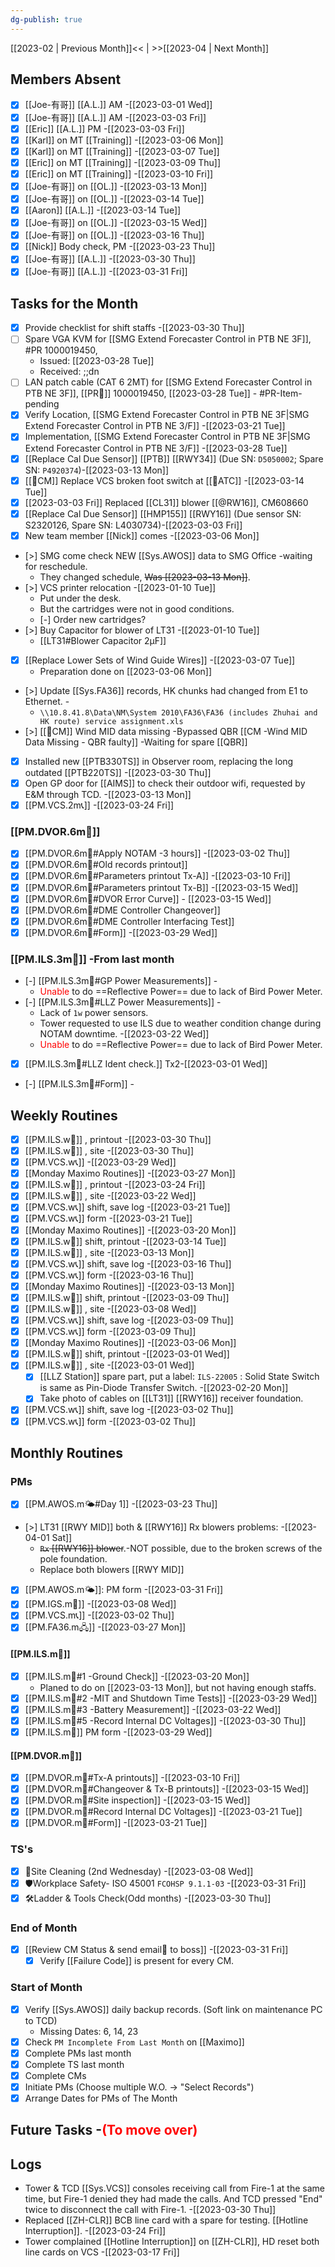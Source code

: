 ```yaml
---
dg-publish: true
---
```

[[2023-02 | Previous Month]]<< | >>[[2023-04 | Next Month]]
## Members Absent
- [x] [[Joe-有哥]] [[A.L.]] AM -[[2023-03-01 Wed]]
- [x] [[Joe-有哥]] [[A.L.]] AM -[[2023-03-03 Fri]]
- [x] [[Eric]] [[A.L.]] PM -[[2023-03-03 Fri]]
- [x] [[Karl]] on MT [[Training]] -[[2023-03-06 Mon]]
- [x] [[Karl]] on MT [[Training]] -[[2023-03-07 Tue]]
- [x] [[Eric]] on MT [[Training]] -[[2023-03-09 Thu]]
- [x] [[Eric]] on MT [[Training]] -[[2023-03-10 Fri]]
- [x] [[Joe-有哥]] on [[OL.]] -[[2023-03-13 Mon]]
- [x] [[Joe-有哥]] on [[OL.]] -[[2023-03-14 Tue]]
- [x] [[Aaron]] [[A.L.]] -[[2023-03-14 Tue]]
- [x] [[Joe-有哥]] on [[OL.]] -[[2023-03-15 Wed]]
- [x] [[Joe-有哥]] on [[OL.]] -[[2023-03-16 Thu]]
- [x] [[Nick]] Body check, PM -[[2023-03-23 Thu]]
- [x] [[Joe-有哥]] [[A.L.]] -[[2023-03-30 Thu]]
- [x] [[Joe-有哥]] [[A.L.]] -[[2023-03-31 Fri]]
## Tasks for the Month
- [x] Provide checklist for shift staffs -[[2023-03-30 Thu]]
- [ ] Spare VGA KVM for [[SMG Extend Forecaster Control in PTB NE 3F]], #PR  1000019450,  
	- Issued: [[2023-03-28 Tue]]
	- Received: ;;dn
- [ ] LAN patch cable (CAT 6 2MT) for [[SMG Extend Forecaster Control in PTB NE 3F]], [[PR🛒]] 1000019450, [[2023-03-28 Tue]] - #PR-Item-pending
- [x] Verify Location, [[SMG Extend Forecaster Control in PTB NE 3F|SMG Extend Forecaster Control in PTB NE 3/F]] -[[2023-03-21 Tue]]
- [x] Implementation, [[SMG Extend Forecaster Control in PTB NE 3F|SMG Extend Forecaster Control in PTB NE 3/F]] -[[2023-03-28 Tue]]
- [x] [[Replace Cal Due Sensor]] [[PTB]] [[RWY34]] (Due SN: `D5050002`; Spare SN: `P4920374`)-[[2023-03-13 Mon]]
- [x] [[🐞CM]] Replace VCS broken foot switch at [[🗼ATC]] -[[2023-03-14 Tue]]
- [x] [[2023-03-03 Fri]] Replaced [[CL31]] blower [[@RW16]], CM608660
- [x] [[Replace Cal Due Sensor]] [[HMP155]] [[RWY16]] (Due sensor SN: S2320126, Spare SN: L4030734)-[[2023-03-03 Fri]]
- [x] New team member [[Nick]] comes -[[2023-03-06 Mon]]
- [>] SMG come check NEW [[Sys.AWOS]] data to SMG Office  -waiting for reschedule.
	- They changed schedule, ~~Was [[2023-03-13 Mon]]~~.
- [>] VCS printer relocation -[[2023-01-10 Tue]]
	- Put under the desk. 
	- But the cartridges were not in good conditions.
	- [-] Order new cartridges? 
- [>] Buy Capacitor for blower of LT31 -[[2023-01-10 Tue]]
	- [[LT31#Blower Capacitor 2μF]]
- [x] [[Replace Lower Sets of Wind Guide Wires]] -[[2023-03-07 Tue]]
	- Preparation done on [[2023-03-06 Mon]]
- [>] Update [[Sys.FA36]] records, HK chunks had changed from E1 to Ethernet. -
	- `\\10.8.41.8\Data\NM\System 2010\FA36\FA36 (includes Zhuhai and HK route) service assignment.xls`
- [>] [[🐞CM]]  Wind MID data missing -Bypassed QBR [[CM -Wind MID Data Missing - QBR faulty]] -Waiting for spare [[QBR]]
- [x] Installed new [[PTB330TS]] in Observer room, replacing the long outdated [[PTB220TS]] -[[2023-03-30 Thu]]
- [x] Open GP door for [[AIMS]] to check their outdoor wifi, requested by E&M through TCD. -[[2023-03-13 Mon]]
- [x] [[PM.VCS.2m📞]] -[[2023-03-24 Fri]]
### [[PM.DVOR.6m🧭]]
- [x] [[PM.DVOR.6m🧭#Apply NOTAM -3 hours]] -[[2023-03-02 Thu]]
- [x] [[PM.DVOR.6m🧭#Old records printout]]
- [x] [[PM.DVOR.6m🧭#Parameters printout Tx-A]] -[[2023-03-10 Fri]]
- [x] [[PM.DVOR.6m🧭#Parameters printout Tx-B]] -[[2023-03-15 Wed]]
- [x] [[PM.DVOR.6m🧭#DVOR Error Curve]] - [[2023-03-15 Wed]]
- [x] [[PM.DVOR.6m🧭#DME Controller Changeover]]
- [x] [[PM.DVOR.6m🧭#DME Controller Interfacing Test]]
- [x] [[PM.DVOR.6m🧭#Form]] -[[2023-03-29 Wed]]
### [[PM.ILS.3m🛬]] -From last month
- [-] [[PM.ILS.3m🛬#GP Power Measurements]] -
	- <span style='color: red'>Unable</span> to do ==Reflective Power== due to lack of Bird Power Meter.
- [-] [[PM.ILS.3m🛬#LLZ Power Measurements]] -
	- Lack of `1w` power sensors.
	- Tower requested to use ILS due to weather condition change during NOTAM downtime. -[[2023-03-22 Wed]]
	- <span style='color: red'>Unable</span> to do ==Reflective Power== due to lack of Bird Power Meter.
- [x] [[PM.ILS.3m🛬#LLZ Ident check.]] Tx2-[[2023-03-01 Wed]]
- [-] [[PM.ILS.3m🛬#Form]] -

## Weekly Routines
- [x] [[PM.ILS.w🛬]] , printout -[[2023-03-30 Thu]]
- [x] [[PM.ILS.w🛬]] , site -[[2023-03-30 Thu]]
- [x] [[PM.VCS.w📞]]  -[[2023-03-29 Wed]]
- [x] [[Monday Maximo Routines]] -[[2023-03-27 Mon]]
- [x] [[PM.ILS.w🛬]] , printout -[[2023-03-24 Fri]]
- [x] [[PM.ILS.w🛬]] , site -[[2023-03-22 Wed]]
- [x] [[PM.VCS.w📞]] shift, save log -[[2023-03-21 Tue]]
- [x] [[PM.VCS.w📞]] form -[[2023-03-21 Tue]]
- [x] [[Monday Maximo Routines]] -[[2023-03-20 Mon]]
- [x] [[PM.ILS.w🛬]] shift, printout -[[2023-03-14 Tue]]
- [x] [[PM.ILS.w🛬]] , site -[[2023-03-13 Mon]]
- [x] [[PM.VCS.w📞]] shift, save log -[[2023-03-16 Thu]]
- [x] [[PM.VCS.w📞]] form -[[2023-03-16 Thu]]
- [x] [[Monday Maximo Routines]] -[[2023-03-13 Mon]]
- [x] [[PM.ILS.w🛬]] shift, printout -[[2023-03-09 Thu]]
- [x] [[PM.ILS.w🛬]] , site -[[2023-03-08 Wed]]
- [x] [[PM.VCS.w📞]] shift, save log -[[2023-03-09 Thu]]
- [x] [[PM.VCS.w📞]] form -[[2023-03-09 Thu]]
- [x] [[Monday Maximo Routines]] -[[2023-03-06 Mon]]
- [x] [[PM.ILS.w🛬]] shift, printout -[[2023-03-01 Wed]]
- [x] [[PM.ILS.w🛬]] , site -[[2023-03-01 Wed]]
	- [x]  [[LLZ Station]] spare part, put a label:  `ILS-22005` : Solid State Switch is same as Pin-Diode Transfer Switch. -[[2023-02-20 Mon]]
	- [x] Take photo of cables on [[LT31]] [[RWY16]] receiver foundation.
- [x] [[PM.VCS.w📞]] shift, save log -[[2023-03-02 Thu]]
- [x] [[PM.VCS.w📞]] form -[[2023-03-02 Thu]]
## Monthly Routines
### PMs
- [x] [[PM.AWOS.m🌤️#Day 1]] -[[2023-03-23 Thu]]
- [>] LT31 [[RWY MID]] both & [[RWY16]] Rx blowers problems: -[[2023-04-01 Sat]]
	- ~~`Rx` [[RWY16]] blower~~.-NOT possible, due to the broken screws of the pole foundation.
	- Replace both blowers [[RWY MID]]
- [x] [[PM.AWOS.m🌤️]]: PM form -[[2023-03-31 Fri]]
- [x] [[PM.IGS.m🛫]] -[[2023-03-08 Wed]]
- [x] [[PM.VCS.m📞]] -[[2023-03-02 Thu]]
- [x] [[PM.FA36.m🖧]] -[[2023-03-27 Mon]]
#### [[PM.ILS.m🛬]]
- [x] [[PM.ILS.m🛬#1 -Ground Check]] -[[2023-03-20 Mon]]
	- Planed to do on [[2023-03-13 Mon]], but not having enough staffs.
- [x] [[PM.ILS.m🛬#2 -MIT and Shutdown Time Tests]] -[[2023-03-29 Wed]]
- [x] [[PM.ILS.m🛬#3 -Battery Measurement]] -[[2023-03-22 Wed]]
- [x] [[PM.ILS.m🛬#5 -Record Internal DC Voltages]] -[[2023-03-30 Thu]]
- [x] [[PM.ILS.m🛬]] PM form -[[2023-03-29 Wed]]
#### [[PM.DVOR.m🧭]]
- [x] [[PM.DVOR.m🧭#Tx-A printouts]] -[[2023-03-10 Fri]]
- [x] [[PM.DVOR.m🧭#Changeover & Tx-B printouts]] -[[2023-03-15 Wed]]
- [x] [[PM.DVOR.m🧭#Site inspection]] -[[2023-03-15 Wed]]
- [x] [[PM.DVOR.m🧭#Record Internal DC Voltages]] -[[2023-03-21 Tue]]
- [x] [[PM.DVOR.m🧭#Form]] -[[2023-03-21 Tue]]
### TS's
- [x] 🧹Site Cleaning (2nd Wednesday) -[[2023-03-08 Wed]]
- [x] 🛡️Workplace Safety- ISO 45001 `FCOHSP 9.1.1-03` -[[2023-03-31 Fri]]
- [x] 🛠️Ladder & Tools Check(Odd months) -[[2023-03-30 Thu]]
### End of Month
- [x] [[Review CM Status & send email📧 to boss]] -[[2023-03-31 Fri]]
	- [x] Verify [[Failure Code]] is present for every CM.
### Start of Month
- [x] Verify [[Sys.AWOS]] daily backup records. (Soft link on maintenance PC to TCD)
	- Missing Dates: 6, 14, 23
- [x] Check `PM Incomplete From Last Month` on [[Maximo]]
- [x] Complete PMs last month
- [x] Complete TS last month
- [x] Complete CMs
- [x] Initiate PMs (Choose multiple W.O. -> "Select Records")
- [x] Arrange Dates for PMs of The Month

## Future Tasks -<span style='color: red'>(To move over)</span>
## Logs
- Tower & TCD [[Sys.VCS]] consoles receiving call from Fire-1 at the same time, but Fire-1 denied they had made the calls. And TCD pressed "End" twice to disconnect the call with Fire-1. -[[2023-03-30 Thu]]
- Replaced [[ZH-CLR]] BCB line card with a spare for testing. [[Hotline Interruption]]. -[[2023-03-24 Fri]]
- Tower complained [[Hotline Interruption]] on [[ZH-CLR]], HD reset both line cards on VCS -[[2023-03-17 Fri]]
